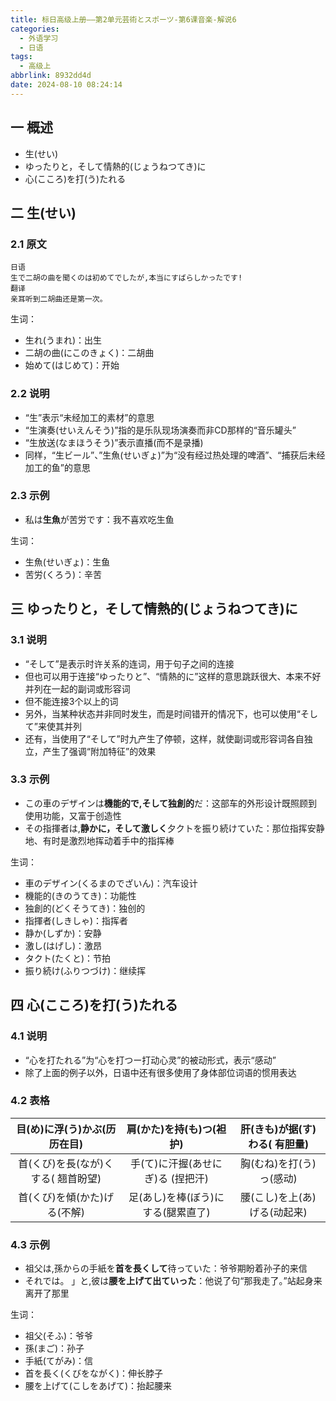 ```yaml
---
title: 标日高级上册——第2单元芸術とスポーツ-第6课音楽-解说6
categories:
  - 外语学习
  - 日语
tags:
  - 高级上
abbrlink: 8932dd4d
date: 2024-08-10 08:24:14
---
```

## 一 概述

* 生(せい)
* ゆったりと，そして情熱的(じょうねつてき)に
* 心(こころ)を打(う)たれる

<!--more-->

## 二  生(せい)

### 2.1 原文

```
日语
生で二胡の曲を聞くのは初めてでしたが,本当にすばらしかったです!
翻译
亲耳听到二胡曲还是第一次。
```

生词：

* 生れ(うまれ)：出生
* 二胡の曲(にこのきょく)：二胡曲
* 始めて(はじめて)：开始

### 2.2 说明

* “生”表示“未经加工的素材”的意思
* “生演奏(せいえんそう)”指的是乐队现场演奏而非CD那样的“音乐罐头”
* “生放送(なまほうそう)”表示直播(而不是录播)
* 同样，“生ビール”、”生魚(せいぎょ)”为“没有经过热处理的啤酒”、“捕获后未经加工的鱼”的意思

### 2.3 示例

* 私は**生魚**が苦労です：我不喜欢吃生鱼

生词：

* 生魚(せいぎょ)：生鱼
* 苦労(くろう)：辛苦

## 三 ゆったりと，そして情熱的(じょうねつてき)に


### 3.1 说明

* “そして”是表示时许关系的连词，用于句子之间的连接
* 但也可以用于连接“ゆったりと”、“情熱的に”这样的意思跳跃很大、本来不好并列在一起的副词或形容词
* 但不能连接3个以上的词
* 另外，当某种状态并非同时发生，而是时间错开的情况下，也可以使用“そして”来使其并列
* 还有，当使用了“そして”时九产生了停顿，这样，就使副词或形容词各自独立，产生了强调“附加特征”的效果

### 3.3 示例

* この車のデザインは**機能的で,そして独創的**だ：这部车的外形设计既照顾到使用功能，又富于创造性
* その指揮者は,**静かに，そして激しく**夕クトを振り続けていた：那位指挥安静地、有时是激烈地挥动着手中的指挥棒

生词：

* 車のデザイン(くるまのでざいん)：汽车设计
* 機能的(きのうてき)：功能性
* 独創的(どくそうてき)：独创的
* 指揮者(しきしゃ)：指挥者
* 静か(しずか)：安静
* 激し(はげし)：激昂
* タクト(たくと)：节拍
* 振り続け(ふりつづけ)：继续挥

## 四 心(こころ)を打(う)たれる

### 4.1 说明

* “心を打たれる”为“心を打つー打动心灵”的被动形式，表示“感动”
* 除了上面的例子以外，日语中还有很多使用了身体部位词语的惯用表达

### 4.2 表格

|    目(め)に浮(う)かぶ(历历在目)     |      肩(かた)を持(も)つ(袒护)      | 肝(きも)が据(す)わる( 有胆量) |
| :---------------------------------: | :--------------------------------: | :---------------------------: |
| 首(くび)を長(なが)くする( 翘首盼望) | 手(て)に汗握(あせにぎ)る (捏把汗)  |   胸(むね)を打(う)っ(感动)    |
|    首(くび)を傾(かた)げる(不解)     | 足(あし)を棒(ぼう)にする(腿累直了) | 腰(こし)を上(あ)げる(动起来)  |

### 4.3 示例

* 祖父は,孫からの手紙を**首を長くして**待っていた：爷爷期盼着孙子的来信
* それでは。 」と,彼は**腰を上げて出ていった**：他说了句“那我走了。”站起身来离开了那里

生词：

* 祖父(そふ)：爷爷
* 孫(まご)：孙子
* 手紙(てがみ)：信
* 首を長く(くびをながく)：伸长脖子
* 腰を上げて(こしをあげて)：抬起腰来

  



